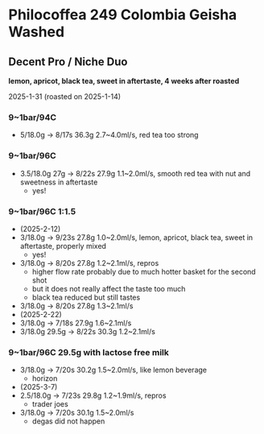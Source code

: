 # Philocoffea 249 Colombia Geisha Washed

## Decent Pro / Niche Duo

**lemon, apricot, black tea, sweet in aftertaste, 4 weeks after roasted**

2025-1-31 (roasted on 2025-1-14)

### 9~1bar/94C

- 5/18.0g -> 8/17s 36.3g 2.7\~4.0ml/s, red tea too strong

### 9~1bar/96C

- 3.5/18.0g 27g -> 8/22s 27.9g 1.1\~2.0ml/s, smooth red tea with nut and sweetness in aftertaste
  - yes!

### 9~1bar/96C 1:1.5

- (2025-2-12)
- 3/18.0g -> 9/23s 27.8g 1.0\~2.0ml/s, lemon, apricot, black tea, sweet in aftertaste, properly mixed
  - yes!
- 3/18.0g -> 8/20s 27.8g 1.2\~2.1ml/s, repros
  - higher flow rate probably due to much hotter basket for the second shot
  - but it does not really affect the taste too much
  - black tea reduced but still tastes
- 3/18.0g -> 8/20s 27.8g 1.3\~2.1ml/s
- (2025-2-22)
- 3/18.0g -> 7/18s 27.9g 1.6\~2.1ml/s
- 3/18.0g 29.5g -> 8/22s 30.3g 1.2\~2.1ml/s

### 9~1bar/96C 29.5g with lactose free milk

- 3/18.0g -> 7/20s 30.2g 1.5\~2.0ml/s, like lemon beverage
  - horizon
- (2025-3-7)
- 2.5/18.0g -> 7/23s 29.8g 1.2\~1.9ml/s, repros
  - trader joes
- 3/18.0g -> 7/20s 30.1g 1.5\~2.0ml/s
  - degas did not happen
